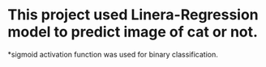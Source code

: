 # This project used Linera-Regression model to predict image of cat or not.
 *sigmoid activation function was used for binary classification.
